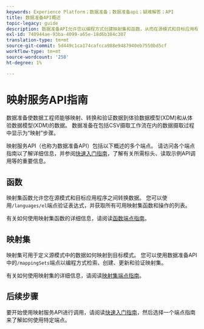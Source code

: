 ```yaml
---
keywords: Experience Platform；数据准备；数据准备api；疑难解答；API
title: 数据准备API概述
topic-legacy: guide
description: 数据准备API允许您以编程方式创建映射集和函数，从而在源模式和目标应用程序之间转换数据。
exl-id: 740944ae-93ba-4099-a65e-18d6b384c307
translation-type: tm+mt
source-git-commit: 5d449c1ca174cafcca988e9487940eb7550bd5cf
workflow-type: tm+mt
source-wordcount: '258'
ht-degree: 1%

---
```


# 映射服务API指南

数据准备使数据工程师能够映射、转换和验证数据到体验数据模型(XDM)和从体验数据模型(XDM)的数据。 数据准备在包括CSV摄取工作流在内的数据摄取过程中显示为“映射”步骤。

映射服务API（也称为数据准备API）包括以下概述的多个端点。 请访问各个端点指南以了解详细信息，并参阅[快速入门指南](./getting-started.md)，了解有关所需标头、读取示例API调用等的重要信息。

## 函数

映射集函数允许您在源模式和目标应用程序之间转换数据。 您可以使用`/languages/el`端点验证表达式，并获取所有可用映射集函数和操作的列表。

有关如何使用映射集函数的详细信息，请阅读[函数端点指南](./functions.md)。

## 映射集

映射集可用于定义源模式中的数据如何映射到目标模式。 您可以使用数据准备API中的`/mappingSets`端点以编程方式检索、创建、更新和验证映射集。

有关如何使用映射集的详细信息，请阅读[映射集端点指南](./mapping-set.md)。

## 后续步骤

要开始使用映射服务API进行调用，请阅读[快速入门指南](./getting-started.md)，然后选择一个端点指南来了解如何使用特定端点。
